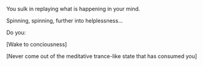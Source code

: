 You sulk in replaying what is happening in your mind.

Spinning, spinning, further into helplessness...

Do you:

[Wake to conciousness]

[Never come out of the meditative trance-like state that has consumed you]
